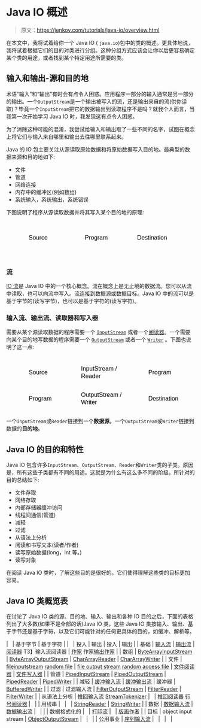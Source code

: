 # Java IO 概述

> 原文：<https://jenkov.com/tutorials/java-io/overview.html>

在本文中，我将试着给你一个 Java IO ( `java.io`)包中的类的概述。更具体地说，我将试着根据它们的目的对类进行分组。这种分组方式应该会让你以后更容易确定某个类的用途，或者找到某个特定用途所需要的类。

## 输入和输出-源和目的地

术语“输入”和“输出”有时会有点令人困惑。应用程序一部分的输入通常是另一部分的输出。一个`OutputStream`是一个输出被写入的流，还是输出来自的流(供你读取)？毕竟一个`InputStream`把它的数据输出到读取程序不是吗？就我个人而言，当我第一次开始学习 Java IO 时，我发现这有点令人困惑。

为了消除这种可能的混淆，我尝试给输入和输出取了一些不同的名字，试图在概念上将它们与输入来自哪里和输出去往哪里联系起来。

Java 的 IO 包主要关注从源读取原始数据和将原始数据写入目的地。最典型的数据来源和目的地如下:

*   文件
*   管道
*   网络连接
*   内存中的缓冲区(例如数组)
*   系统输入，系统输出，系统错误

下图说明了程序从源读取数据并将其写入某个目的地的原理:

<svg width="100%" height="100"><svg y="10" x="30"><svg x="0" y="0"><text x="30" y="40" style="stroke: none; fill: #000000; font-family: Arial; font-size: 16px;">Source</text></svg> <svg x="150" y="0"><text x="30" y="40" style="stroke: none; fill: #000000; font-family: Arial; font-size: 16px;">Program</text></svg> <svg x="300" y="0"><text x="20" y="40" style="stroke: none; fill: #000000; font-family: Arial; font-size: 16px;">Destination</text></svg></svg></svg>

### 流

[IO 流](streams.html)是 Java IO 中的一个核心概念。流在概念上是无止境的数据流。您可以从流中读取，也可以向流中写入。流连接到数据源或数据目标。Java IO 中的流可以是基于字节的(读写字节)，也可以是基于字符的(读写字符)。

### 输入流、输出流、读取器和写入器

需要从某个源读取数据的程序需要一个 [`InputStream`](inputstream.html) 或者一个[阅读器](reader.html)。一个需要向某个目的地写数据的程序需要一个 [`OutputStream`](outputstream.html) 或者一个 [`Writer`](writer.html) 。下图也说明了这一点:

<svg width="100%" height="150"><svg y="10" x="30"><svg x="0" y="0"><text x="30" y="40" style="stroke: none; fill: #000000; font-family: Arial; font-size: 16px;">Source</text></svg> <svg x="150" y="0"><text x="20" y="30" style="stroke: none; fill: #000000; font-family: Arial; font-size: 16px;">InputStream /</text> <text x="20" y="50" style="stroke: none; fill: #000000; font-family: Arial; font-size: 16px;">Reader</text></svg> <svg x="330" y="0"><text x="20" y="40" style="stroke: none; fill: #000000; font-family: Arial; font-size: 16px;">Program</text></svg> <svg x="0" y="70"><text x="30" y="40" style="stroke: none; fill: #000000; font-family: Arial; font-size: 16px;">Program</text></svg> <svg x="150" y="70"><text x="20" y="30" style="stroke: none; fill: #000000; font-family: Arial; font-size: 16px;">OutputStream /</text> <text x="20" y="50" style="stroke: none; fill: #000000; font-family: Arial; font-size: 16px;">Writer</text></svg> <svg x="330" y="70"><text x="20" y="40" style="stroke: none; fill: #000000; font-family: Arial; font-size: 16px;">Destination</text></svg></svg></svg>

一个`InputStream`或`Reader`链接到一个**数据源**。一个`OutputStream`或`Writer`链接到数据的**目的地**。

## Java IO 的目的和特性

Java IO 包含许多`InputStream`、`OutputStream`、`Reader`和`Writer`类的子类。原因是，所有这些子类都有不同的用途。这就是为什么有这么多不同的阶级。所针对的目的总结如下:

*   文件存取
*   网络存取
*   内部存储器缓冲访问
*   线程间通信(管道)
*   减轻
*   过滤
*   从语法上分析
*   阅读和书写文本(读者/作者)
*   读写原始数据(long，int 等。)
*   读写对象

在阅读 Java IO 类时，了解这些目的是很好的。它们使得理解这些类的目标更加容易。

## Java IO 类概览表

在讨论了 Java IO 类的源、目的地、输入、输出和各种 IO 目的之后，下面的表格列出了大多数(如果不是全部的话)Java IO 类，这些 Java IO 类按输入、输出、基于字节还是基于字符，以及它们可能针对的任何更具体的目的，如缓冲、解析等。

|   | 基于字节 | 基于字符 |
|   | 投入 | 输出 | 投入 | 输出 |
| 基础 | [输入流](inputstream.html) | [输出流](outputstream.html) | [阅读器](reader.html)
T3】输入流阅读器 | [作家](writer.hml)
作家[输出作家](outputstreamwriter.html) |
| 数组 | [ByteArrayInputStream](bytearrayinputstream.html) | [ByteArrayOutputStream](bytearrayoutputstream.html) | [CharArrayReader](chararrayreader.html) | [CharArrayWriter](chararraywriter.html) |
| 文件 | [fileinputstream](fileinputstream.html)
[random file](randomaccessfile.html) | [file output stream](fileoutputstream.html)
[random access file](randomaccessfile.html) | [文件阅读器](filereader.html) | [文件写入器](filewriter.html) |
| 管道 | [PipedInputStream](pipedinputstream.html) | [PipedOutputStream](pipedoutputstream.html) | [PipedReader](pipedreader.html) | [PipedWriter](pipedwriter.html) |
| 减轻 | [缓冲输入流](bufferedinputstream.html) | [缓冲输出流](bufferedoutputstream.html) | 缓冲器 | [BufferedWriter](bufferedwriter.html) |
| 过滤 | 过滤输入流 | [FilterOutputStream](filteroutputstream.html) | [FilterReader](filterreader.html) | [FilterWriter](filterwriter.html) |
| 从语法上分析 | [推回输入流](pushbackinputstream.html)
[StreamTokenizer](streamtokenizer.html) |   | [推回阅读器](pushbackreader.html)
[行号阅读器](linenumberreader.html) |   |
| 用线串 |   |   | [StringReader](stringreader.html) | [StringWriter](stringwriter.html) |
| 数据 | [数据输入流](datainputstream.html) | [数据输出流](dataoutputstream.html) |   | 
 |
| 数据格式化的 |   | [打印流](printstream.html) |   | [版画作者](printwriter.html) |
| 目标 | object input stream | [ObjectOutputStream](objectoutputstream.html) |   |   |
| 公用事业 | [序列输入流](sequenceinputstream.html)
 |   |   |   |